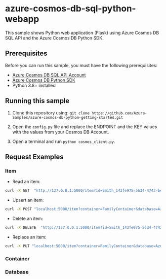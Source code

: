 # azure-cosmos-db-sql-python-webapp

This sample shows Python web application (Flask) using Azure Cosmos DB SQL API and the Azure Cosmos DB Python SDK.

## Prerequisites

Before you can run this sample, you must have the following prerequisites:

- [Azure Cosmos DB SQL API Account](https://docs.microsoft.com/en-us/azure/cosmos-db/sql/create-sql-api-python)
- [Azure Cosmos DB Python SDK](https://github.com/Azure/azure-sdk-for-python/tree/main/sdk/cosmos/azure-cosmos)
- Python 3.8+ installed

## Running this sample

1. Clone this repository using:
    ```git clone https://github.com/Azure-Samples/azure-cosmos-db-python-getting-started.git```

1. Open the ```config.py``` file and replace the ENDPOINT and the KEY values with the values from your Cosmos DB Account.

1. Open a terminal and run ```python cosmos_client.py```.

## Request Examples

### Item

- Read an item:

```bash
curl -X GET  "http://127.0.0.1:5000/item?id=Smith_143fe975-5634-4743-bed8-b378a8c69d01&container=FamilyContainer&database=AzureSampleFamilyDatabase&partition_key=Smith"
```

- Upsert an item:

```bash
curl -X POST "localhost:5000/item?container=FamilyContainer&database=AzureSampleFamilyDatabase" -d "{\"id\": \"bar\", \"lastName\": \"bar\"}" -H "Content-Type: application/json"
```

- Delete an item:

 ```bash
curl -X DELETE  "http://127.0.0.1:5000/item?id=Smith_143fe975-5634-4743-bed8-b378a8c69d01&container=FamilyContainer&database=AzureSampleFamilyDatabase&partition_key=Smith"
```

- Replace an item:

```bash
curl -X PUT "localhost:5000/item?container=FamilyContainer&database=AzureSampleFamilyDatabase&id=bar" -d "{\"ola\": \"bar\", \"ole\": \"bareeee\"}" -H "Content-Type: application/json"
```

### Container

### Database
